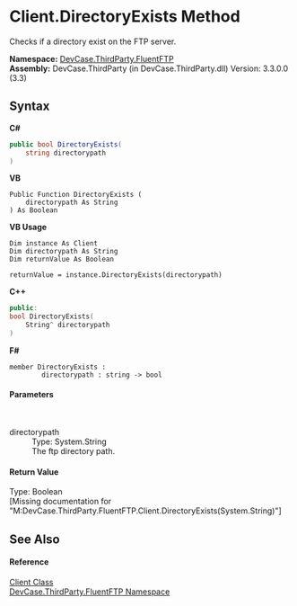 # Client.DirectoryExists Method 
 

Checks if a directory exist on the FTP server.

**Namespace:**&nbsp;<a href="N_DevCase_ThirdParty_FluentFTP">DevCase.ThirdParty.FluentFTP</a><br />**Assembly:**&nbsp;DevCase.ThirdParty (in DevCase.ThirdParty.dll) Version: 3.3.0.0 (3.3)

## Syntax

**C#**<br />
``` C#
public bool DirectoryExists(
	string directorypath
)
```

**VB**<br />
``` VB
Public Function DirectoryExists ( 
	directorypath As String
) As Boolean
```

**VB Usage**<br />
``` VB Usage
Dim instance As Client
Dim directorypath As String
Dim returnValue As Boolean

returnValue = instance.DirectoryExists(directorypath)
```

**C++**<br />
``` C++
public:
bool DirectoryExists(
	String^ directorypath
)
```

**F#**<br />
``` F#
member DirectoryExists : 
        directorypath : string -> bool 

```


#### Parameters
&nbsp;<dl><dt>directorypath</dt><dd>Type: System.String<br />The ftp directory path.</dd></dl>

#### Return Value
Type: Boolean<br />\[Missing <returns> documentation for "M:DevCase.ThirdParty.FluentFTP.Client.DirectoryExists(System.String)"\]

## See Also


#### Reference
<a href="T_DevCase_ThirdParty_FluentFTP_Client">Client Class</a><br /><a href="N_DevCase_ThirdParty_FluentFTP">DevCase.ThirdParty.FluentFTP Namespace</a><br />